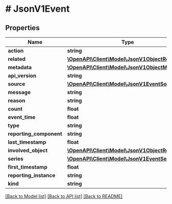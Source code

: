 # # JsonV1Event

## Properties

Name | Type | Description | Notes
------------ | ------------- | ------------- | -------------
**action** | **string** |  | [optional]
**related** | [**\OpenAPI\Client\Model\JsonV1ObjectReference**](JsonV1ObjectReference.md) |  | [optional]
**metadata** | [**\OpenAPI\Client\Model\JsonV1ObjectMeta**](JsonV1ObjectMeta.md) |  | [optional]
**api_version** | **string** |  | [optional]
**source** | [**\OpenAPI\Client\Model\JsonV1EventSource**](JsonV1EventSource.md) |  | [optional]
**message** | **string** |  | [optional]
**reason** | **string** |  | [optional]
**count** | **float** |  | [optional]
**event_time** | **float** |  | [optional]
**type** | **string** |  | [optional]
**reporting_component** | **string** |  | [optional]
**last_timestamp** | **float** |  | [optional]
**involved_object** | [**\OpenAPI\Client\Model\JsonV1ObjectReference**](JsonV1ObjectReference.md) |  | [optional]
**series** | [**\OpenAPI\Client\Model\JsonV1EventSeries**](JsonV1EventSeries.md) |  | [optional]
**first_timestamp** | **float** |  | [optional]
**reporting_instance** | **string** |  | [optional]
**kind** | **string** |  | [optional]

[[Back to Model list]](../../README.md#models) [[Back to API list]](../../README.md#endpoints) [[Back to README]](../../README.md)

